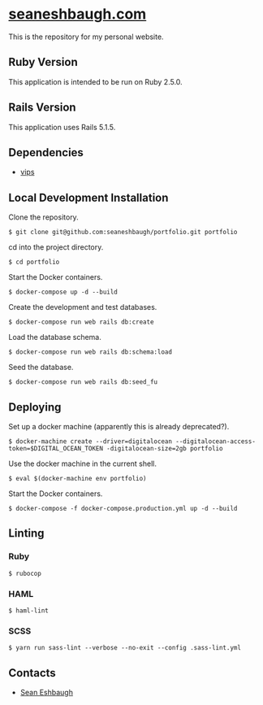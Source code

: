 # [seaneshbaugh.com](http://seaneshbaugh.com/)

This is the repository for my personal website.

## Ruby Version

This application is intended to be run on Ruby 2.5.0.

## Rails Version

This application uses Rails 5.1.5.

## Dependencies

* [vips](https://jcupitt.github.io/libvips/)

## Local Development Installation

Clone the repository.

    $ git clone git@github.com:seaneshbaugh/portfolio.git portfolio

cd into the project directory.

    $ cd portfolio

Start the Docker containers.

    $ docker-compose up -d --build

Create the development and test databases.

    $ docker-compose run web rails db:create

Load the database schema.

    $ docker-compose run web rails db:schema:load

Seed the database.

    $ docker-compose run web rails db:seed_fu

## Deploying

Set up a docker machine \(apparently this is already deprecated?\).

    $ docker-machine create --driver=digitalocean --digitalocean-access-token=$DIGITAL_OCEAN_TOKEN -digitalocean-size=2gb portfolio

Use the docker machine in the current shell.

    $ eval $(docker-machine env portfolio)

Start the Docker containers.

    $ docker-compose -f docker-compose.production.yml up -d --build

## Linting

### Ruby

    $ rubocop

### HAML

    $ haml-lint

### SCSS

    $ yarn run sass-lint --verbose --no-exit --config .sass-lint.yml

## Contacts

* [Sean Eshbaugh](mailto:seaneshbaugh@gmail.com)
